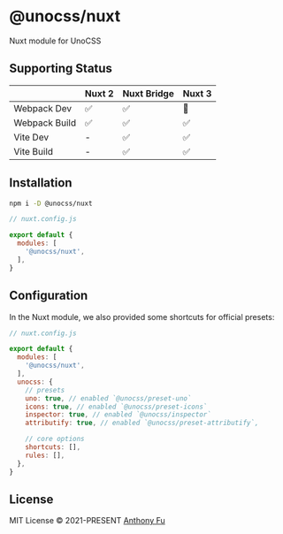 # @unocss/nuxt

Nuxt module for UnoCSS

## Supporting Status

| | Nuxt 2 | Nuxt Bridge | Nuxt 3 |
| --- | --- | --- | --- |
| Webpack Dev | ✅ | ✅ | 🚧 |
| Webpack Build | ✅ | ✅ | ✅ |
| Vite Dev | - | ✅ | ✅ |
| Vite Build | - | ✅ | ✅ |

## Installation

```bash
npm i -D @unocss/nuxt
```

```js
// nuxt.config.js

export default {
  modules: [
    '@unocss/nuxt',
  ],
}
```

## Configuration

In the Nuxt module, we also provided some shortcuts for official presets:

```js
// nuxt.config.js

export default {
  modules: [
    '@unocss/nuxt',
  ],
  unocss: {
    // presets
    uno: true, // enabled `@unocss/preset-uno`
    icons: true, // enabled `@unocss/preset-icons`
    inspector: true, // enabled `@unocss/inspector`
    attributify: true, // enabled `@unocss/preset-attributify`,

    // core options
    shortcuts: [],
    rules: [],
  },
}
```

## License

MIT License &copy; 2021-PRESENT [Anthony Fu](https://github.com/antfu)
